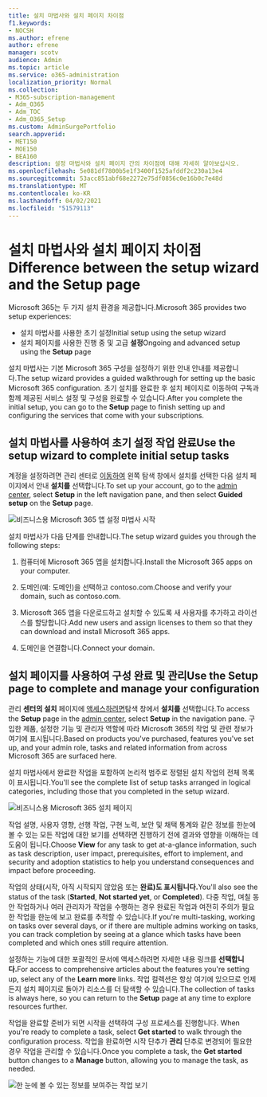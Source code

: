 ```yaml
---
title: 설치 마법사와 설치 페이지 차이점
f1.keywords:
- NOCSH
ms.author: efrene
author: efrene
manager: scotv
audience: Admin
ms.topic: article
ms.service: o365-administration
localization_priority: Normal
ms.collection:
- M365-subscription-management
- Adm_O365
- Adm_TOC
- Adm_O365_Setup
ms.custom: AdminSurgePortfolio
search.appverid:
- MET150
- MOE150
- BEA160
description: 설정 마법사와 설치 페이지 간의 차이점에 대해 자세히 알아보십시오.
ms.openlocfilehash: 5e081df7800b5e1f3400f1525afddf2c230a13e4
ms.sourcegitcommit: 53acc851abf68e2272e75df0856c0e16b0c7e48d
ms.translationtype: MT
ms.contentlocale: ko-KR
ms.lasthandoff: 04/02/2021
ms.locfileid: "51579113"
---
```

# <a name="difference-between-the-setup-wizard-and-the-setup-page"></a><span data-ttu-id="b86f7-103">설치 마법사와 설치 페이지 차이점</span><span class="sxs-lookup"><span data-stu-id="b86f7-103">Difference between the setup wizard and the Setup page</span></span>

<span data-ttu-id="b86f7-104">Microsoft 365는 두 가지 설치 환경을 제공합니다.</span><span class="sxs-lookup"><span data-stu-id="b86f7-104">Microsoft 365 provides two setup experiences:</span></span> 

- <span data-ttu-id="b86f7-105">설치 마법사를 사용한 초기 설정</span><span class="sxs-lookup"><span data-stu-id="b86f7-105">Initial setup using the setup wizard</span></span>
- <span data-ttu-id="b86f7-106">설치 페이지를 사용한 진행 중 및 고급 **설정**</span><span class="sxs-lookup"><span data-stu-id="b86f7-106">Ongoing and advanced setup using the **Setup** page</span></span>

<span data-ttu-id="b86f7-107">설치 마법사는 기본 Microsoft 365 구성을 설정하기 위한 안내 안내를 제공합니다.</span><span class="sxs-lookup"><span data-stu-id="b86f7-107">The setup wizard provides a guided walkthrough for setting up the basic Microsoft 365 configuration.</span></span> <span data-ttu-id="b86f7-108">초기 설치를 완료한 후 설치  페이지로 이동하여 구독과 함께 제공된 서비스 설정 및 구성을 완료할 수 있습니다.</span><span class="sxs-lookup"><span data-stu-id="b86f7-108">After you complete the initial setup, you can go to the **Setup** page to finish setting up and configuring the services that come with your subscriptions.</span></span>

## <a name="use-the-setup-wizard-to-complete-initial-setup-tasks"></a><span data-ttu-id="b86f7-109">설치 마법사를 사용하여 초기 설정 작업 완료</span><span class="sxs-lookup"><span data-stu-id="b86f7-109">Use the setup wizard to complete initial setup tasks</span></span>

<span data-ttu-id="b86f7-110">계정을 설정하려면 관리 센터로 [이동하여](https://go.microsoft.com/fwlink/p/?linkid=2024339)  왼쪽 탐색 창에서 설치를 선택한  다음 설치 페이지에서 안내 **설치를** 선택합니다.</span><span class="sxs-lookup"><span data-stu-id="b86f7-110">To set up your account, go to the [admin center](https://go.microsoft.com/fwlink/p/?linkid=2024339), select **Setup** in the left navigation pane, and then select **Guided setup** on the **Setup** page.</span></span>

![비즈니스용 Microsoft 365 앱 설정 마법사 시작](../../media/o365b-guided-setup.png)

<span data-ttu-id="b86f7-112">설치 마법사가 다음 단계를 안내합니다.</span><span class="sxs-lookup"><span data-stu-id="b86f7-112">The setup wizard guides you through the following steps:</span></span>

1. <span data-ttu-id="b86f7-113">컴퓨터에 Microsoft 365 앱을 설치합니다.</span><span class="sxs-lookup"><span data-stu-id="b86f7-113">Install the Microsoft 365 apps on your computer.</span></span>

2. <span data-ttu-id="b86f7-114">도메인(예: 도메인)을 선택하고 contoso.com.</span><span class="sxs-lookup"><span data-stu-id="b86f7-114">Choose and verify your domain, such as contoso.com.</span></span>

3. <span data-ttu-id="b86f7-115">Microsoft 365 앱을 다운로드하고 설치할 수 있도록 새 사용자를 추가하고 라이선스를 할당합니다.</span><span class="sxs-lookup"><span data-stu-id="b86f7-115">Add new users and assign licenses to them so that they can download and install Microsoft 365 apps.</span></span>

4. <span data-ttu-id="b86f7-116">도메인을 연결합니다.</span><span class="sxs-lookup"><span data-stu-id="b86f7-116">Connect your domain.</span></span>

## <a name="use-the-setup-page-to-complete-and-manage-your-configuration"></a><span data-ttu-id="b86f7-117">설치 페이지를 사용하여 구성 완료 및 관리</span><span class="sxs-lookup"><span data-stu-id="b86f7-117">Use the Setup page to complete and manage your configuration</span></span>

<span data-ttu-id="b86f7-118">관리 **센터의 설치** 페이지에 [액세스하려면](https://go.microsoft.com/fwlink/p/?linkid=2024339)탐색 창에서 **설치를** 선택합니다.</span><span class="sxs-lookup"><span data-stu-id="b86f7-118">To access the **Setup** page in the [admin center](https://go.microsoft.com/fwlink/p/?linkid=2024339), select **Setup** in the navigation pane.</span></span> <span data-ttu-id="b86f7-119">구입한 제품, 설정한 기능 및 관리자 역할에 따라 Microsoft 365의 작업 및 관련 정보가 여기에 표시됩니다.</span><span class="sxs-lookup"><span data-stu-id="b86f7-119">Based on products you've purchased, features you've set up, and your admin role, tasks and related information from across Microsoft 365 are surfaced here.</span></span>

<span data-ttu-id="b86f7-120">설치 마법사에서 완료한 작업을 포함하여 논리적 범주로 정렬된 설치 작업의 전체 목록이 표시됩니다.</span><span class="sxs-lookup"><span data-stu-id="b86f7-120">You'll see the complete list of setup tasks arranged in logical categories, including those that you completed in the setup wizard.</span></span>

![비즈니스용 Microsoft 365 설치 페이지](../../media/o365b-setup-page.png)

<span data-ttu-id="b86f7-122">작업  설명, 사용자 영향, 선행 작업, 구현 노력, 보안 및 채택 통계와 같은 정보를 한눈에 볼 수 있는 모든 작업에 대한 보기를 선택하면 진행하기 전에 결과와 영향을 이해하는 데 도움이 됩니다.</span><span class="sxs-lookup"><span data-stu-id="b86f7-122">Choose **View** for any task to get at-a-glance information, such as task description, user impact, prerequisites, effort to implement, and security and adoption statistics to help you understand consequences and impact before proceeding.</span></span>

<span data-ttu-id="b86f7-123">작업의 상태(시작, 아직 시작되지 않았음 또는  **완료)도 표시됩니다.**</span><span class="sxs-lookup"><span data-stu-id="b86f7-123">You'll also see the status of the task (**Started**, **Not started yet**, or **Completed**).</span></span> <span data-ttu-id="b86f7-124">다중 작업, 며칠 동안 작업하거나 여러 관리자가 작업을 수행하는 경우 완료된 작업과 여전히 주의가 필요한 작업을 한눈에 보고 완료를 추적할 수 있습니다.</span><span class="sxs-lookup"><span data-stu-id="b86f7-124">If you're multi-tasking, working on tasks over several days, or if there are multiple admins working on tasks, you can track completion by seeing at a glance which tasks have been completed and which ones still require attention.</span></span> 

<span data-ttu-id="b86f7-125">설정하는 기능에 대한 포괄적인 문서에 액세스하려면 자세한 내용 링크를 **선택합니다.**</span><span class="sxs-lookup"><span data-stu-id="b86f7-125">For access to comprehensive articles about the features you're setting up, select any of the **Learn more** links.</span></span> <span data-ttu-id="b86f7-126">작업 컬렉션은 항상 여기에 있으므로 언제든지 설치  페이지로 돌아가 리소스를 더 탐색할 수 있습니다.</span><span class="sxs-lookup"><span data-stu-id="b86f7-126">The collection of tasks is always here, so you can return to the **Setup** page at any time to explore resources further.</span></span>

<span data-ttu-id="b86f7-127">작업을 완료할 준비가 되면 시작을 선택하여 구성 프로세스를 진행합니다. </span><span class="sxs-lookup"><span data-stu-id="b86f7-127">When you're ready to complete a task, select **Get started** to walk through the configuration process.</span></span> <span data-ttu-id="b86f7-128">작업을 완료하면 시작  단추가 **관리** 단추로 변경되어 필요한 경우 작업을 관리할 수 있습니다.</span><span class="sxs-lookup"><span data-stu-id="b86f7-128">Once you complete a task, the **Get started** button changes to a **Manage** button, allowing you to manage the task, as needed.</span></span>

![한 눈에 볼 수 있는 정보를 보여주는 작업 보기](../../media/o365b-at-a-glance.png)
